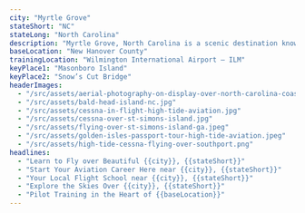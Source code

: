 ```yaml
---
city: "Myrtle Grove"
stateShort: "NC"
stateLong: "North Carolina"
description: "Myrtle Grove, North Carolina is a scenic destination known for its coastal beauty and regional charm. It offers an unforgettable view from the sky with landmarks like Masonboro Island and Snow’s Cut Bridge, making it a favorite among pilots and air tour guests."
baseLocation: "New Hanover County"
trainingLocation: "Wilmington International Airport – ILM"
keyPlace1: "Masonboro Island"
keyPlace2: "Snow’s Cut Bridge"
headerImages:
  - "/src/assets/aerial-photography-on-display-over-north-carolina-coast.webp"
  - "/src/assets/bald-head-island-nc.jpg"
  - "/src/assets/cessna-in-flight-high-tide-aviation.jpg"
  - "/src/assets/cessna-over-st-simons-island.jpg"
  - "/src/assets/flying-over-st-simons-island-ga.jpeg"
  - "/src/assets/golden-isles-passport-tour-high-tide-aviation.jpeg"
  - "/src/assets/high-tide-cessna-flying-over-southport.png"
headlines:
  - "Learn to Fly over Beautiful {{city}}, {{stateShort}}"
  - "Start Your Aviation Career Here near {{city}}, {{stateShort}}"
  - "Your Local Flight School near {{city}}, {{stateShort}}"
  - "Explore the Skies Over {{city}}, {{stateShort}}"
  - "Pilot Training in the Heart of {{baseLocation}}"
---
```

